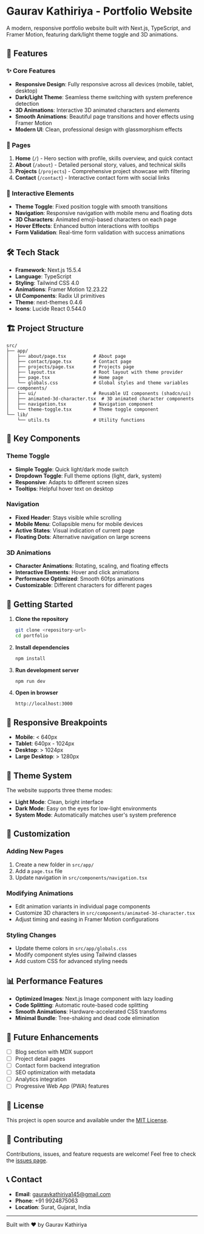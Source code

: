 # Gaurav Kathiriya - Portfolio Website

A modern, responsive portfolio website built with Next.js, TypeScript, and Framer Motion, featuring dark/light theme toggle and 3D animations.

## 🚀 Features

### ✨ Core Features
- **Responsive Design**: Fully responsive across all devices (mobile, tablet, desktop)
- **Dark/Light Theme**: Seamless theme switching with system preference detection
- **3D Animations**: Interactive 3D animated characters and elements
- **Smooth Animations**: Beautiful page transitions and hover effects using Framer Motion
- **Modern UI**: Clean, professional design with glassmorphism effects

### 📱 Pages
1. **Home** (`/`) - Hero section with profile, skills overview, and quick contact
2. **About** (`/about`) - Detailed personal story, values, and technical skills
3. **Projects** (`/projects`) - Comprehensive project showcase with filtering
4. **Contact** (`/contact`) - Interactive contact form with social links

### 🎨 Interactive Elements
- **Theme Toggle**: Fixed position toggle with smooth transitions
- **Navigation**: Responsive navigation with mobile menu and floating dots
- **3D Characters**: Animated emoji-based characters on each page
- **Hover Effects**: Enhanced button interactions with tooltips
- **Form Validation**: Real-time form validation with success animations

## 🛠️ Tech Stack

- **Framework**: Next.js 15.5.4
- **Language**: TypeScript
- **Styling**: Tailwind CSS 4.0
- **Animations**: Framer Motion 12.23.22
- **UI Components**: Radix UI primitives
- **Theme**: next-themes 0.4.6
- **Icons**: Lucide React 0.544.0

## 🏗️ Project Structure

```
src/
├── app/
│   ├── about/page.tsx          # About page
│   ├── contact/page.tsx        # Contact page
│   ├── projects/page.tsx       # Projects page
│   ├── layout.tsx              # Root layout with theme provider
│   ├── page.tsx                # Home page
│   └── globals.css             # Global styles and theme variables
├── components/
│   ├── ui/                     # Reusable UI components (shadcn/ui)
│   ├── animated-3d-character.tsx  # 3D animated character components
│   ├── navigation.tsx          # Navigation component
│   └── theme-toggle.tsx        # Theme toggle component
└── lib/
    └── utils.ts                # Utility functions
```

## 🎯 Key Components

### Theme Toggle
- **Simple Toggle**: Quick light/dark mode switch
- **Dropdown Toggle**: Full theme options (light, dark, system)
- **Responsive**: Adapts to different screen sizes
- **Tooltips**: Helpful hover text on desktop

### Navigation
- **Fixed Header**: Stays visible while scrolling
- **Mobile Menu**: Collapsible menu for mobile devices
- **Active States**: Visual indication of current page
- **Floating Dots**: Alternative navigation on large screens

### 3D Animations
- **Character Animations**: Rotating, scaling, and floating effects
- **Interactive Elements**: Hover and click animations
- **Performance Optimized**: Smooth 60fps animations
- **Customizable**: Different characters for different pages

## 🚀 Getting Started

1. **Clone the repository**
   ```bash
   git clone <repository-url>
   cd portfolio
   ```

2. **Install dependencies**
   ```bash
   npm install
   ```

3. **Run development server**
   ```bash
   npm run dev
   ```

4. **Open in browser**
   ```
   http://localhost:3000
   ```

## 📱 Responsive Breakpoints

- **Mobile**: < 640px
- **Tablet**: 640px - 1024px
- **Desktop**: > 1024px
- **Large Desktop**: > 1280px

## 🎨 Theme System

The website supports three theme modes:
- **Light Mode**: Clean, bright interface
- **Dark Mode**: Easy on the eyes for low-light environments
- **System Mode**: Automatically matches user's system preference

## 🔧 Customization

### Adding New Pages
1. Create a new folder in `src/app/`
2. Add a `page.tsx` file
3. Update navigation in `src/components/navigation.tsx`

### Modifying Animations
- Edit animation variants in individual page components
- Customize 3D characters in `src/components/animated-3d-character.tsx`
- Adjust timing and easing in Framer Motion configurations

### Styling Changes
- Update theme colors in `src/app/globals.css`
- Modify component styles using Tailwind classes
- Add custom CSS for advanced styling needs

## 📊 Performance Features

- **Optimized Images**: Next.js Image component with lazy loading
- **Code Splitting**: Automatic route-based code splitting
- **Smooth Animations**: Hardware-accelerated CSS transforms
- **Minimal Bundle**: Tree-shaking and dead code elimination

## 🌟 Future Enhancements

- [ ] Blog section with MDX support
- [ ] Project detail pages
- [ ] Contact form backend integration
- [ ] SEO optimization with metadata
- [ ] Analytics integration
- [ ] Progressive Web App (PWA) features

## 📄 License

This project is open source and available under the [MIT License](LICENSE).

## 🤝 Contributing

Contributions, issues, and feature requests are welcome! Feel free to check the [issues page](issues).

## 📞 Contact

- **Email**: gauravkathiriya145@gmail.com
- **Phone**: +91 9924875063
- **Location**: Surat, Gujarat, India

---

Built with ❤️ by Gaurav Kathiriya